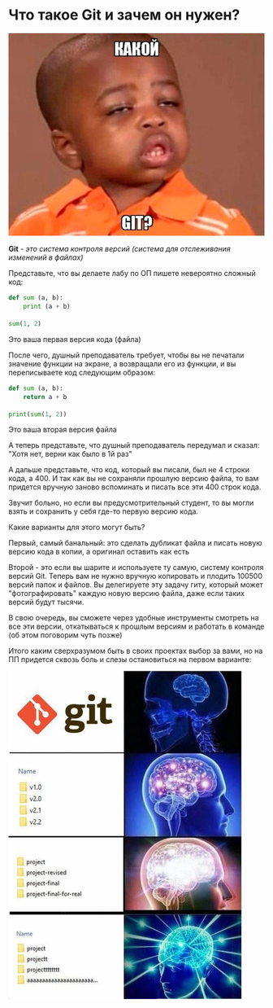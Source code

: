 # Что такое Git и зачем он нужен?
![Что такое Git](images/what.jpg)

**Git** - _это система контроля версий (система для отслеживания изменений в файлах)_

Представьте, что вы делаете лабу по ОП пишете невероятно сложный код:
```python
def sum (a, b):
    print (a + b)
    
sum(1, 2)
```
Это ваша первая версия кода (файла)

После чего, душный преподаватель требует, 
чтобы вы не печатали значение функции на экране, 
а возвращали его из функции, и вы переписываете код следующим образом:
```python
def sum (a, b):
    return a + b
    
print(sum(1, 2))
```
Это ваша вторая версия файла

А теперь представьте, что душный преподаватель передумал и сказал: "Хотя нет, верни как было в 1й раз"

А дальше представьте, что код, который вы писали, был не 4 строки кода, а 400. И так как вы не сохраняли прошлую
версию файла, то вам придется вручную заново вспоминать и писать все эти 400 строк кода.

Звучит больно, но если вы предусмотрительный студент, то вы могли взять и сохранить у себя где-то первую версию кода.

Какие варианты для этого могут быть?

Первый, самый банальный: это сделать дубликат файла и писать новую версию кода в копии, а оригинал оставить как есть

Второй - это если вы шарите и используете ту самую, систему контроля версий Git. Теперь вам не нужно вручную копировать
и плодить 100500 версий папок и файлов. Вы делегируете эту задачу гиту, который может
"фотографировать" каждую новую версию файла, даже если таких версий будут тысячи. 

В свою очередь, вы сможете через удобные инструменты 
смотреть на все эти версии, откатываться к прошлым версиям и работать в команде (об этом поговорим чуть позже)

Итого каким сверхразумом быть в своих проектах выбор за вами, но на ПП придется сквозь боль и слезы остановиться на первом варианте: 

![Что такое Git](images/mem-history.jpg)

